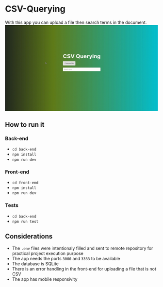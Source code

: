 # CSV-Querying
With this app you can upload a file then search terms in the document.  
<img src="./app-preview.gif" />  

## How to run it
### Back-end
- `cd back-end`
- `npm install`
- `npm run dev`

### Front-end
- `cd front-end`
- `npm install`
- `npm run dev`

### Tests
- `cd back-end`
- `npm run test`

## Considerations
- The `.env` files were intentionaly filled and sent to remote repository for practical project execution purpose
- The app needs the ports `3000` and `3333` to be available
- The database is SQLite
- There is an error handling in the front-end for uploading a file that is not CSV
- The app has mobile responsivity